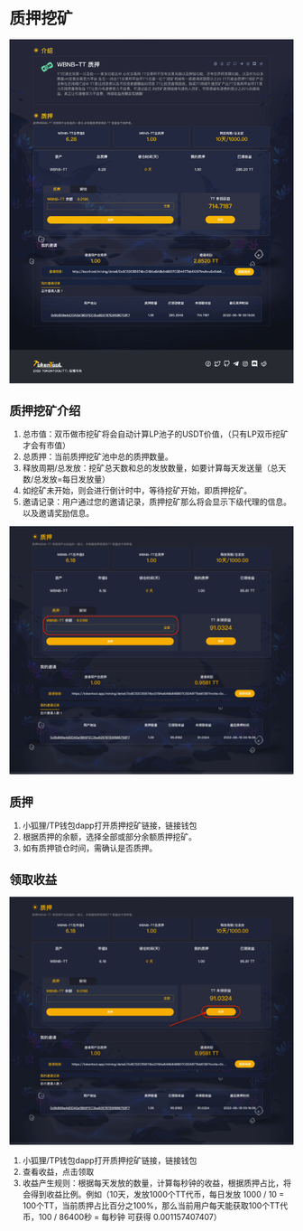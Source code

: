 # 质押挖矿

![Stake-farm](../.gitbook/assets/mining/Snipaste_2022-06-20_17-03-31.png)

## 质押挖矿介绍

1. 总市值：双币做市挖矿将会自动计算LP池子的USDT价值，（只有LP双币挖矿才会有市值）
2. 总质押：当前质押挖矿池中总的质押数量。
3. 释放周期/总发放：挖矿总天数和总的发放数量，如要计算每天发送量（总天数/总发放=每日发放量）
4. 如挖矿未开始，则会进行倒计时中，等待挖矿开始，即质押挖矿。
5. 邀请记录：用户通过您的邀请记录，质押挖矿那么将会显示下级代理的信息。以及邀请奖励信息。





![Stake-farm](../.gitbook/assets/mining/Snipaste_2022-06-20_21-09-19-2.png)

## 质押

1. 小狐狸/TP钱包dapp打开质押挖矿链接，链接钱包
2. 根据质押的余额，选择全部或部分余额质押挖矿。
3. 如有质押锁仓时间，需确认是否质押。

## 领取收益

![Stake-farm](../.gitbook/assets/mining/Snipaste_2022-06-20_21-09-19-3.png)

1. 小狐狸/TP钱包dapp打开质押挖矿链接，链接钱包
2. 查看收益，点击领取
3. 收益产生规则：根据每天发放的数量，计算每秒钟的收益，根据质押占比，将会得到收益比例。例如（10天，发放1000个TT代币，每日发放 1000 / 10 = 100个TT，当前质押占比百分之100%，那么当前用户每天能获取100个TT代币，100 / 86400秒 = 每秒钟 可获得 0.001157407407）